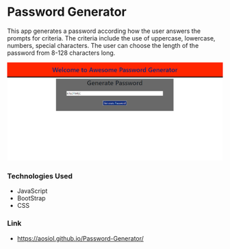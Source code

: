 # Password Generator

This app generates a password according how the user answers the prompts for criteria. The criteria include the use of uppercase, lowercase, numbers, special characters. The user can choose the length of the password from 8-128 characters long.

![Alt password generator](/images/password-generator.png)

### Technologies Used

- JavaScript
- BootStrap
- CSS

### Link

- https://aosiol.github.io/Password-Generator/
